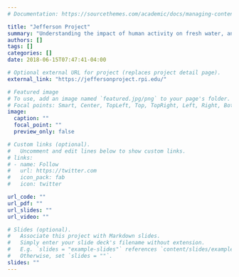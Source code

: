 ```yaml
---
# Documentation: https://sourcethemes.com/academic/docs/managing-content/

title: "Jefferson Project"
summary: "Understanding the impact of human activity on fresh water, and how to mitigate those effects."
authors: []
tags: []
categories: []
date: 2018-06-15T07:47:41-04:00

# Optional external URL for project (replaces project detail page).
external_link: "https://jeffersonproject.rpi.edu/"

# Featured image
# To use, add an image named `featured.jpg/png` to your page's folder.
# Focal points: Smart, Center, TopLeft, Top, TopRight, Left, Right, BottomLeft, Bottom, BottomRight.
image:
  caption: ""
  focal_point: ""
  preview_only: false

# Custom links (optional).
#   Uncomment and edit lines below to show custom links.
# links:
# - name: Follow
#   url: https://twitter.com
#   icon_pack: fab
#   icon: twitter

url_code: ""
url_pdf: ""
url_slides: ""
url_video: ""

# Slides (optional).
#   Associate this project with Markdown slides.
#   Simply enter your slide deck's filename without extension.
#   E.g. `slides = "example-slides"` references `content/slides/example-slides.md`.
#   Otherwise, set `slides = ""`.
slides: ""
---
```

